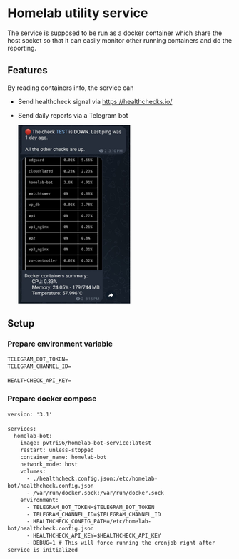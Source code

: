 # Homelab utility service

The service is supposed to be run as a docker container which share the host socket so that it can easily monitor other running containers and do the reporting.

## Features

By reading containers info, the service can

* Send healthcheck signal via https://healthchecks.io/
* Send daily reports via a Telegram bot

    <img src="./telegram_message.jpeg" alt="Telegram message example" height="400"/>

## Setup

### Prepare environment variable

```
TELEGRAM_BOT_TOKEN=
TELEGRAM_CHANNEL_ID=

HEALTHCHECK_API_KEY=
```

### Prepare docker compose

```
version: '3.1'

services:
  homelab-bot:
    image: pvtri96/homelab-bot-service:latest
    restart: unless-stopped
    container_name: homelab-bot
    network_mode: host
    volumes:
      - ./healthcheck.config.json:/etc/homelab-bot/healthcheck.config.json
      - /var/run/docker.sock:/var/run/docker.sock
    environment:
      - TELEGRAM_BOT_TOKEN=$TELEGRAM_BOT_TOKEN
      - TELEGRAM_CHANNEL_ID=$TELEGRAM_CHANNEL_ID
      - HEALTHCHECK_CONFIG_PATH=/etc/homelab-bot/healthcheck.config.json
      - HEALTHCHECK_API_KEY=$HEALTHCHECK_API_KEY
      - DEBUG=1 # This will force running the cronjob right after service is initialized
```

